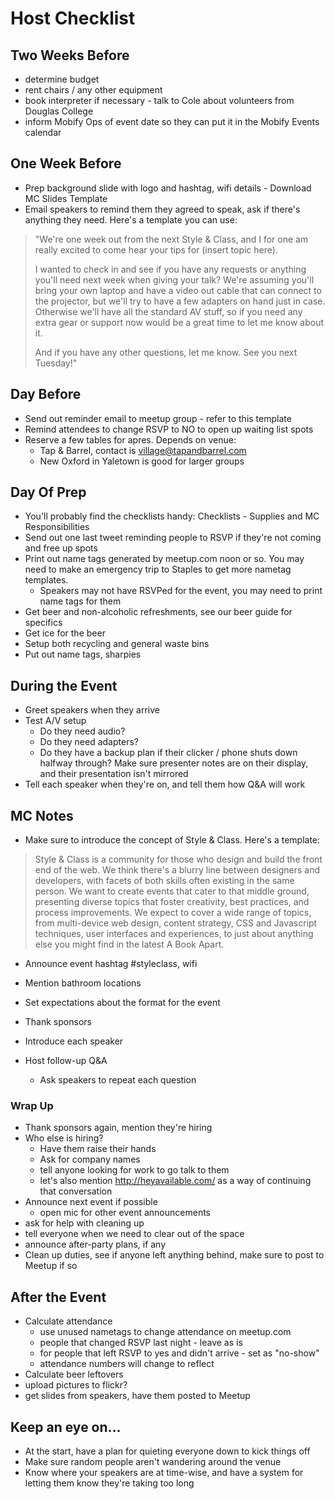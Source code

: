 # Host Checklist

## Two Weeks Before

* determine budget
* rent chairs / any other equipment
* book interpreter if necessary - talk to Cole about volunteers from Douglas College
* inform Mobify Ops of event date so they can put it in the Mobify Events calendar

## One Week Before

* Prep background slide with logo and hashtag, wifi details - Download MC Slides Template
* Email speakers to remind them they agreed to speak, ask if there's anything they need. Here's a template you can use:
 
> "We're one week out from the next Style & Class, and I for one am really excited to come hear your tips for (insert topic here).
>
> I wanted to check in and see if you have any requests or anything you'll need next week when giving your talk? We're assuming you'll bring your own laptop and have a video out cable that can connect to the projector, but we'll try to have a few adapters on hand just in case. Otherwise we'll have all the standard AV stuff, so if you need any extra gear or support now would be a great time to let me know about it.
>
> And if you have any other questions, let me know. See you next Tuesday!"

## Day Before

* Send out reminder email to meetup group - refer to this template
* Remind attendees to change RSVP to NO to open up waiting list spots
* Reserve a few tables for apres. Depends on venue:
	* Tap & Barrel, contact is village@tapandbarrel.com
	* New Oxford in Yaletown is good for larger groups

## Day Of Prep

* You'll probably find the checklists handy: Checklists - Supplies and MC Responsibilities
* Send out one last tweet reminding people to RSVP if they're not coming and free up spots
* Print out name tags generated by meetup.com noon or so. You may need to make an emergency trip to Staples to get more nametag templates.
	* Speakers may not have RSVPed for the event, you may need to print name tags for them
* Get beer and non-alcoholic refreshments, see our beer guide for specifics
* Get ice for the beer
* Setup both recycling and general waste bins
* Put out name tags, sharpies

## During the Event

* Greet speakers when they arrive
* Test A/V setup
	* Do they need audio?
	* Do they need adapters?
	* Do they have a backup plan if their clicker / phone shuts down halfway through? Make sure presenter notes are on their display, and their presentation isn't mirrored
* Tell each speaker when they're on, and tell them how Q&A will work

## MC Notes

* Make sure to introduce the concept of Style & Class. Here's a template:

> Style & Class is a community for those who design and build the front end of the web. We think there's a blurry line between designers and developers, with facets of both skills often existing in the same person. We want to create events that cater to that middle ground, presenting diverse topics that foster creativity, best practices, and process improvements. We expect to cover a wide range of topics, from multi-device web design, content strategy, CSS and Javascript techniques, user interfaces and experiences, to just about anything else you might find in the latest A Book Apart.

* Announce event hashtag #styleclass, wifi
* Mention bathroom locations
* Set expectations about the format for the event
* Thank sponsors

* Introduce each speaker
* Host follow-up Q&A
	* Ask speakers to repeat each question

### Wrap Up

* Thank sponsors again, mention they're hiring
* Who else is hiring? 
	* Have them raise their hands
 	* Ask for company names
 	* tell anyone looking for work to go talk to them
 	* let's also mention http://heyavailable.com/ as a way of continuing that conversation
* Announce next event if possible
	* open mic for other event announcements
* ask for help with cleaning up
* tell everyone when we need to clear out of the space
* announce after-party plans, if any
* Clean up duties, see if anyone left anything behind, make sure to post to Meetup if so

## After the Event

* Calculate attendance
	* use unused nametags to change attendance on meetup.com
	* people that changed RSVP last night - leave as is
	* for people that left RSVP to yes and didn't arrive - set as "no-show"
	* attendance numbers will change to reflect
* Calculate beer leftovers
* upload pictures to flickr?
* get slides from speakers, have them posted to Meetup

## Keep an eye on...

* At the start, have a plan for quieting everyone down to kick things off
* Make sure random people aren't wandering around the venue
* Know where your speakers are at time-wise, and have a system for letting them know they're taking too long
